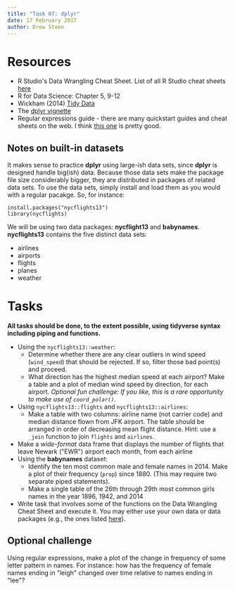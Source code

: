 ```yaml
---
title: "Task 07: dplyr"
date: 17 February 2017
author: Drew Steen
---
```


# Resources
* R Studio's Data Wrangling Cheat Sheet. List of all R Studio cheat sheets [here](https://www.rstudio.com/resources/cheatsheets/)
* R for Data Science: Chapter 5, 9-12
* Wickham (2014) [Tidy Data](http://vita.had.co.nz/papers/tidy-data.pdf)
* The [dplyr vignette](https://cran.rstudio.com/web/packages/dplyr/vignettes/introduction.html)
* Regular expressions guide - there are many quickstart guides and cheat sheets on the web. I think [this one](http://stat545.com/block022_regular-expression.html) is pretty good.

## Notes on built-in datasets
It makes sense to practice **dplyr** using large-ish data sets, since **dplyr** is designed handle big(ish) data. Because those data sets make the package file size considerably bigger, they are distributed in packages of related data sets. To use the data sets, simply install and load them as you would with a regular pacakge. So, for instance:

```
install.packages("nycflights13")
library(nycflights)
```

We will be using two data packages: **nycflight13** and **babynames**. **nycflights13** contains the five distinct data sets:

* airlines
* airports
* flights
* planes
* weather

# Tasks

**All tasks should be done, to the extent possible, using tidyverse syntax including piping and functions.**



* Using the `nycflights13::weather`:
    * Determine whether there are any clear outliers in wind speed (`wind_speed`) that should be rejected. If so, filter those bad point(s) and proceed.
    * What direction has the highest median speed at each airport? Make a table and a plot of median wind speed by direction, for each airport. *Optional fun challenge: If you like, this is a rare opportunity to make use of `coord_polar()`.* 
* Using `nycflights13::flights` and `nycflights13::airlines`:
    * Make a table with two columns: airline name (not carrier code) and median distance flown from JFK airport. The table should be arranged in order of decreasing mean flight distance. Hint: use a `_join` function to join `flights` and `airlines`.
* Make a *wide-format* data frame that displays the number of flights that leave Newark ("EWR") airport each month, from each airline
* Using the **babynames** dataset:
    * Identify the ten most common male and female names in 2014. Make a plot of their frequency (`prop`) since 1880. (This may require two separate piped statements). 
    * Make a single table of the 26th through 29th most common girls names in the year 1896, 1942, and 2014
* Write task that involves some of the functions on the Data Wrangling Cheat Sheet and execute it. You may either use your own data or data packages (e.g., the ones listed [here](https://blog.rstudio.org/2014/07/23/new-data-packages/)).



## Optional challenge
 Using regular expressions, make a plot of the change in frequency of some letter pattern in names. For instance: how has the frequency of female names ending in "leigh" changed over time relative to names ending in "lee"?

